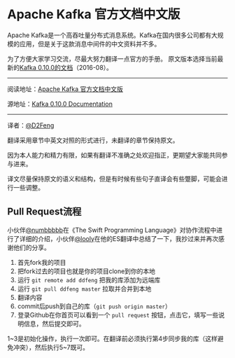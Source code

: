 # Apache Kafka 官方文档中文版

Apache Kafka是一个高吞吐量分布式消息系统。Kafka在国内很多公司都有大规模的应用，但是关于这款消息中间件的中文资料并不多。

为了方便大家学习交流，尽最大努力翻译一点官方的手册。
原文版本选择当前最新的[Kafka 0.10.0的文档](http://kafka.apache.org/documentation.html)（2016-08）。

---

阅读地址：[Apache Kafka 官方文档中文版](https://ddfeng.gitbooks.io/apache-kafka-documentation-cn/content/)

源地址：[Kafka 0.10.0 Documentation](http://kafka.apache.org/documentation.html)

---

译者：[@D2Feng](https://github.com/BeanMr)

翻译采用章节中英文对照的形式进行，未翻译的章节保持原文。

因为本人能力和精力有限，如果有翻译不准确之处欢迎指正，更期望大家能共同参与进来。

译文尽量保持原文的语义和结构，但是有时候有些句子直译会有些蹩脚，可能会进行一些调整。

## Pull Request流程

小伙伴[@numbbbbb](https://github.com/numbbbbb)在《The Swift Programming Language》对协作流程中进行了详细的介绍，小伙伴[@looly](https://github.com/looly)在他的ES翻译中总结了一下，我抄过来并再次感谢他们的分享。

1. 首先fork我的项目 
2. 把fork过去的项目也就是你的项目clone到你的本地 
3. 运行 `git remote add ddfeng` 把我的库添加为远端库 
4. 运行 `git pull ddfeng master` 拉取并合并到本地 
5. 翻译内容 
6. commit后push到自己的库（`git push origin master`） 
7. 登录Github在你首页可以看到一个 `pull request` 按钮，点击它，填写一些说明信息，然后提交即可。 

1~3是初始化操作，执行一次即可。在翻译前必须执行第4步同步我的库（这样避免冲突），然后执行5~7既可。


